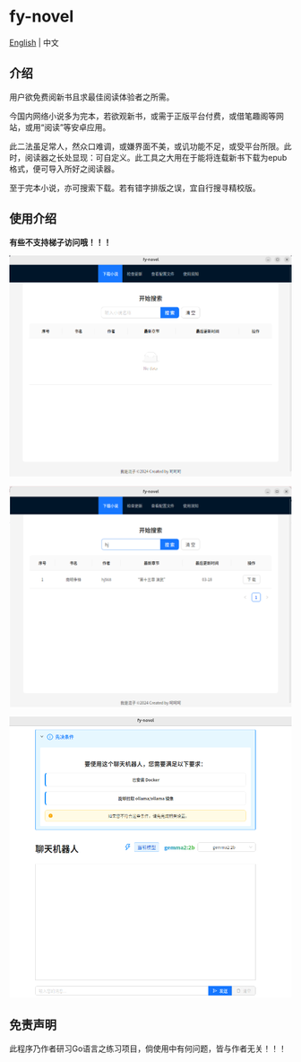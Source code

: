 # fy-novel

[English](./doc/README_EN.md) | 中文
## 介绍

用户欲免费阅新书且求最佳阅读体验者之所需。

今国内网络小说多为完本，若欲观新书，或需于正版平台付费，或借笔趣阁等网站，或用“阅读”等安卓应用。

此二法虽足常人，然众口难调，或嫌界面不美，或讥功能不足，或受平台所限。此时，阅读器之长处显现：可自定义。此工具之大用在于能将连载新书下载为epub格式，便可导入所好之阅读器。

至于完本小说，亦可搜索下载。若有错字排版之误，宜自行搜寻精校版。

## 使用介绍

**有些不支持梯子访问哦！！！**

![img](./doc/image/1.png)

![img](./doc/image/2.png)

![img](./doc/image/3.png)

## 免责声明

此程序乃作者研习Go语言之练习项目，倘使用中有何问题，皆与作者无关！！！
